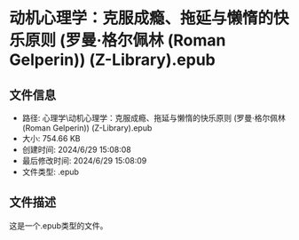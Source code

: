 ﻿# 动机心理学：克服成瘾、拖延与懒惰的快乐原则 (罗曼·格尔佩林 (Roman Gelperin)) (Z-Library).epub

## 文件信息
- 路径: 心理学\动机心理学：克服成瘾、拖延与懒惰的快乐原则 (罗曼·格尔佩林 (Roman Gelperin)) (Z-Library).epub
- 大小: 754.66 KB
- 创建时间: 2024/6/29 15:08:08
- 最后修改时间: 2024/6/29 15:08:09
- 文件类型: .epub

## 文件描述
这是一个.epub类型的文件。

